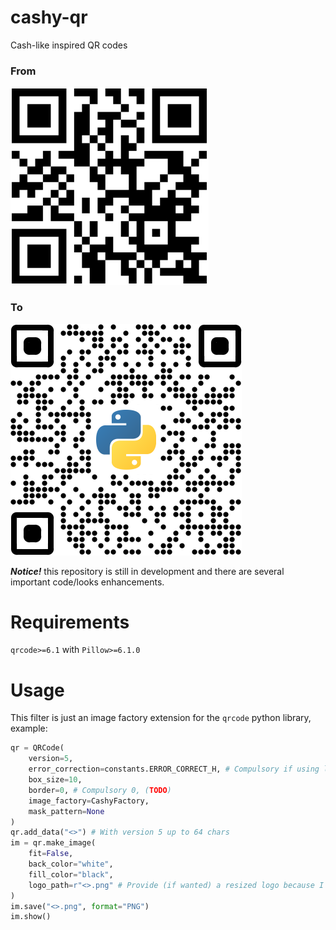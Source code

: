 # cashy-qr
Cash-like inspired QR codes

### From
![From QR](from.png)

### To
![To QR](to.png)

*__Notice!__* this repository is still in development and there are several important code/looks enhancements.

# Requirements
`qrcode>=6.1` with `Pillow>=6.1.0`

# Usage
This filter is just an image factory extension for the `qrcode` python library, example:
```python
qr = QRCode(
    version=5,
    error_correction=constants.ERROR_CORRECT_H, # Compulsory if using logo
    box_size=10,
    border=0, # Compulsory 0, (TODO)
    image_factory=CashyFactory,
    mask_pattern=None
)
qr.add_data("<>") # With version 5 up to 64 chars
im = qr.make_image(
    fit=False,
    back_color="white",
    fill_color="black",
    logo_path=r"<>.png" # Provide (if wanted) a resized logo because I cannot get Pillow to mantain quality while resizing it
)
im.save("<>.png", format="PNG")
im.show()
```
